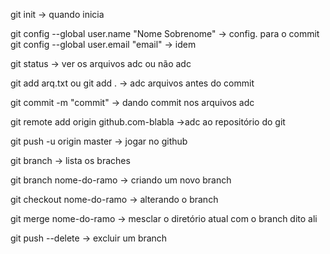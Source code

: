 git init -> quando inicia

git config --global user.name "Nome Sobrenome" -> config. para o commit
git config --global user.email "email" -> idem

git status -> ver os arquivos adc ou não adc 

git add arq.txt ou git add . -> adc arquivos antes do commit

git commit -m "commit" -> dando commit nos arquivos adc

git remote add origin github.com-blabla ->adc ao repositório do git 

git push -u origin master -> jogar no github

git branch -> lista os braches

git branch nome-do-ramo -> criando um novo branch

git checkout nome-do-ramo -> alterando o branch

git merge nome-do-ramo -> mesclar o diretório atual com o branch dito ali

git push <nome do origin> <nome do branch> --delete -> excluir um branch

